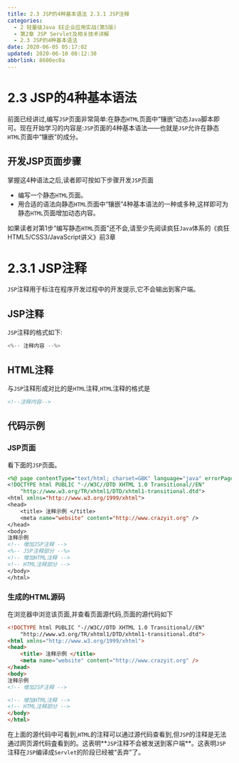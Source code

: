 ```yaml
---
title: 2.3 JSP的4种基本语法 2.3.1 JSP注释
categories: 
  - 2 轻量级Java EE企业应用实战(第5版)
  - 第2章 JSP Servlet及相关技术详解
  - 2.3 JSP的4种基本语法
date: 2020-06-05 05:17:02
updated: 2020-06-10 08:12:30
abbrlink: 8600ec0a
---
```

# 2.3 JSP的4种基本语法
前面已经讲过,编写`JSP`页面非常简单:在静态`HTML`页面中“镶嵌”动态`Java`脚本即可。现在开始学习的内容是:`JSP`页面的4种基本语法——也就是`JSP`允许在静态`HTML`页面中“镶嵌”的成分。
## 开发JSP页面步骤
掌握这4种语法之后,读者即可按如下步骤开发`JSP`页面
- 编写一个静态`HTML`页面。
- 用合适的语法向静态`HTML`页面中“镶嵌”4种基本语法的一种或多种,这样即可为静态`HTML`页面增加动态内容。

如果读者对第1步“编写静态`HTML`页面”还不会,请至少先阅读疯狂`Java`体系的《疯狂HTML5/CSS3/JavaScript讲义》前3章
# 2.3.1 JSP注释
`JSP`注释用于标注在程序开发过程中的开发提示,它不会输出到客户端。
## JSP注释
`JSP`注释的格式如下:
```java
<%-- 注释内容 --%>
```
## HTML注释
与`JSP`注释形成对比的是`HTML`注释,`HTML`注释的格式是
```html
<!--注释内容-->
```
## 代码示例
### JSP页面
看下面的`JSP`页面。
```jsp
<%@ page contentType="text/html; charset=GBK" language="java" errorPage="" %>
<!DOCTYPE html PUBLIC "-//W3C//DTD XHTML 1.0 Transitional//EN"
    "http://www.w3.org/TR/xhtml1/DTD/xhtml1-transitional.dtd">
<html xmlns="http://www.w3.org/1999/xhtml">
<head>
    <title> 注释示例 </title>
    <meta name="website" content="http://www.crazyit.org" />
</head>
<body>
注释示例
<!-- 增加JSP注释 -->
<%-- JSP注释部分 --%>
<!-- 增加HTML注释 -->
<!-- HTML注释部分 -->
</body>
</html>
```
### 生成的HTML源码
在浏览器中浏览该页面,并查看页面源代码,页面的源代码如下
```html
<!DOCTYPE html PUBLIC "-//W3C//DTD XHTML 1.0 Transitional//EN"
    "http://www.w3.org/TR/xhtml1/DTD/xhtml1-transitional.dtd">
<html xmlns="http://www.w3.org/1999/xhtml">
<head>
    <title> 注释示例 </title>
    <meta name="website" content="http://www.crazyit.org" />
</head>
<body>
注释示例
<!-- 增加JSP注释 -->

<!-- 增加HTML注释 -->
<!-- HTML注释部分 -->
</body>
</html>
```
在上面的源代码中可看到,`HTML`的注释可以通过源代码查看到,但`JSP`的注释是无法通过网页源代码査看到的。这表明**`JSP`注释不会被发送到客户端**。这表明`JSP`注释在`JSP`编译成`Servlet`的阶段已经被“丢弃”了。
